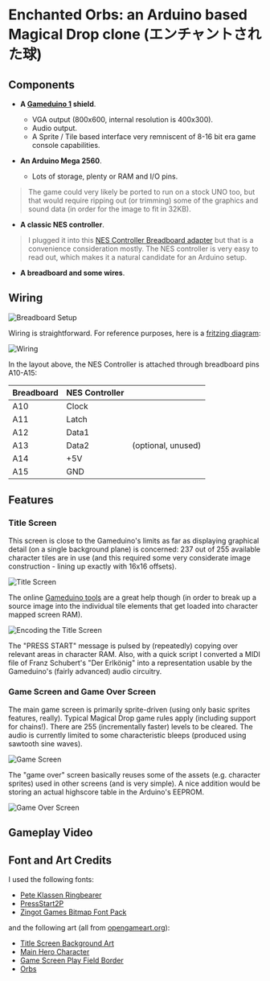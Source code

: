# Enchanted Orbs: an Arduino based Magical Drop clone (エンチャントされた球)

## Components ##

* **A [Gameduino 1](http://excamera.com/sphinx/gameduino/) shield**.
  * VGA output (800x600, internal resolution is 400x300).
  * Audio output.
  * A Sprite / Tile based interface very remniscent of 8-16 bit era game console capabilities.

* **An Arduino Mega 2560**.
  * Lots of storage, plenty or RAM and I/O pins. 
  
> The game could very likely be ported to run on a stock UNO too, but that would require ripping out 
  (or trimming) some of the graphics and sound data (in order for the image to fit in 32KB).
  
* **A classic NES controller**.

> I plugged it into this [NES Controller Breadboard adapter](http://www.active-robots.com/nes-gamepad-controller-adapter) but that is a convenience
  consideration mostly. The NES controller is very easy to read out, which makes it a natural candidate for an Arduino setup.

* **A breadboard and some wires**.

## Wiring ##

![Breadboard Setup](http://www.diericx.net/images/enchantedorbs2.png)

Wiring is straightforward. For reference purposes, here is a [fritzing diagram](http://www.diericx.net/downloads/enchantedorbs.fzz):

![Wiring](http://www.diericx.net/images/enchantedorbs3.png)

In the layout above, the NES Controller is attached through breadboard pins A10-A15:

| Breadboard     | NES Controller   |                    |
| -------------- | ---------------- | ------------------ |
| A10            | Clock            |                    | 
| A11            | Latch            |                    |
| A12            | Data1            |                    |
| A13            | Data2            | (optional, unused) |
| A14            | +5V              |                    |
| A15            | GND              |                    |

## Features ##

### Title Screen ###

This screen is close to the Gameduino's limits as far as displaying graphical detail (on a single background plane) is concerned: 237 out of 255 available character tiles are in use (and this required some very considerate image construction - lining up exactly with 16x16 offsets).

![Title Screen](http://www.diericx.net/images/enchantedorbs4.png)

The online [Gameduino tools](http://gameduino.com/tools/) are a great help though (in order to break up a source image into the individual tile elements that get loaded into character mapped screen RAM). 

![Encoding the Title Screen](http://www.diericx.net/images/enchantedorbs5.png)

The "PRESS START" message is pulsed by (repeatedly) copying over relevant areas in character RAM. Also, with a quick script I converted 
a MIDI file of Franz Schubert's "Der Erlkönig" into a representation usable by the Gameduino's (fairly advanced) audio circuitry.

### Game Screen and Game Over Screen ###

The main game screen is primarily sprite-driven (using only basic sprites features, really). Typical Magical Drop game rules apply 
(including support for chains!). There are 255 (incrementally faster) levels to be cleared. The audio is currently limited to some
characteristic bleeps (produced using sawtooth sine waves).

![Game Screen](http://www.diericx.net/images/enchantedorbs6.png)

The "game over" screen basically reuses some of the assets (e.g. character sprites) used in other screens (and is very simple). 
A nice addition would be storing an actual highscore table in the Arduino's EEPROM.

![Game Over Screen](http://www.diericx.net/images/enchantedorbs7.png)

## Gameplay Video ##

## Font and Art Credits ##

I used the following fonts:

* [Pete Klassen Ringbearer](http://www.thehutt.de/tolkien/fonts/ringbearer/readme.html)
* [PressStart2P](http://www.dafont.com/press-start-2p.font)
* [Zingot Games Bitmap Font Pack](http://opengameart.org/content/bitmap-font-pack)

and the following art (all from [opengameart.org](http://opengameart.org)):

* [Title Screen Background Art](http://opengameart.org/content/castle-platformer)
* [Main Hero Character](http://opengameart.org/content/16x16-8-bit-rpg-character-set)
* [Game Screen Play Field Border](http://opengameart.org/content/golden-and-emerald-border)
* [Orbs](http://opengameart.org/content/magic-orbs)
